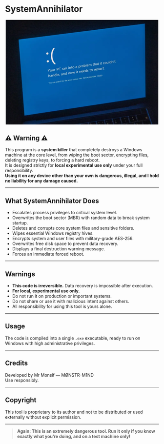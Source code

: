 # SystemAnnihilator

<p align="center">
  <img src="pc.webp" alt="System Annihilator" width="500"/>
</p>

## ⚠️ Warning ⚠️

This program is a **system killer** that completely destroys a Windows machine at the core level, from wiping the boot sector, encrypting files, deleting registry keys, to forcing a hard reboot.  
It is designed strictly for **local experimental use only** under your full responsibility.  
**Using it on any device other than your own is dangerous, illegal, and I hold no liability for any damage caused.**

---

## What SystemAnnihilator Does

- Escalates process privileges to critical system level.
- Overwrites the boot sector (MBR) with random data to break system startup.
- Deletes and corrupts core system files and sensitive folders.
- Wipes essential Windows registry hives.
- Encrypts system and user files with military-grade AES-256.
- Overwrites free disk space to prevent data recovery.
- Displays a final destruction warning message.
- Forces an immediate forced reboot.

---

## Warnings

- **This code is irreversible.** Data recovery is impossible after execution.
- **For local, experimental use only.**
- Do not run it on production or important systems.
- Do not share or use it with malicious intent against others.
- All responsibility for using this tool is yours alone.

---

## Usage

The code is compiled into a single `.exe` executable, ready to run on Windows with high administrative privileges.

---

## Credits

Developed by Mr Monsif — MØNSTR-M1ND  
Use responsibly.

---

## Copyright

This tool is proprietary to its author and not to be distributed or used externally without explicit permission.

---

> **Again: This is an extremely dangerous tool. Run it only if you know exactly what you’re doing, and on a test machine only!**

